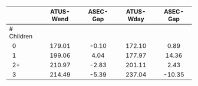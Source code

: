 
|                      |    ATUS-Wend |     ASEC-Gap |    ATUS-Wday |     ASEC-Gap |
| -------------------- | :----------: | :----------: | :----------: | :----------: |
| # Children           |              |              |              |              |
| &nbsp;&nbsp;0        |       179.01 |        -0.10 |       172.10 |         0.89 |
| &nbsp;&nbsp;1        |       199.06 |         4.04 |       177.97 |        14.36 |
| &nbsp;&nbsp;2+       |       210.97 |        -2.83 |       201.11 |         2.43 |
| &nbsp;&nbsp;3        |       214.49 |        -5.39 |       237.04 |       -10.35 |


